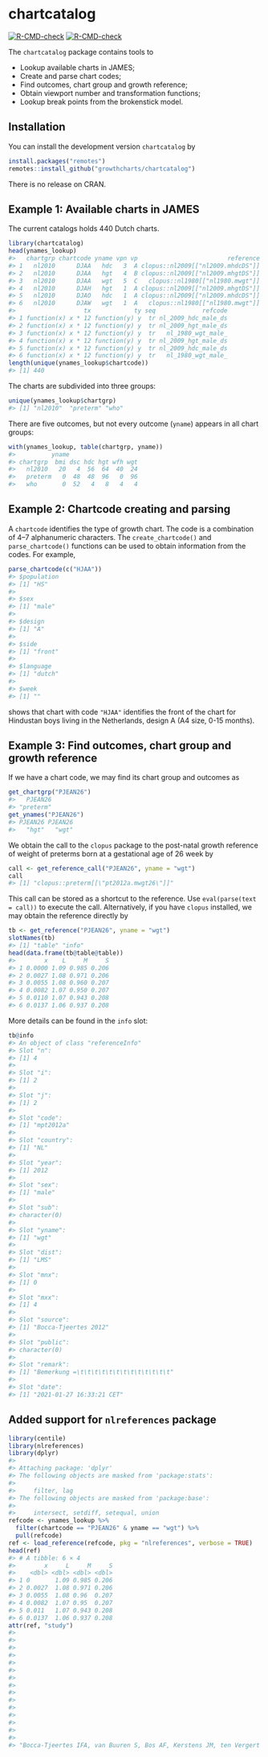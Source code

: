 
<!-- README.md is generated from README.Rmd. Please edit that file -->

# chartcatalog

<!-- badges: start -->

[![R-CMD-check](https://github.com/growthcharts/chartcatalog/workflows/R-CMD-check/badge.svg)](https://github.com/growthcharts/chartcatalog/actions)
[![R-CMD-check](https://github.com/growthcharts/chartcatalog/actions/workflows/R-CMD-check.yaml/badge.svg)](https://github.com/growthcharts/chartcatalog/actions/workflows/R-CMD-check.yaml)
<!-- badges: end -->

The `chartcatalog` package contains tools to

- Lookup available charts in JAMES;
- Create and parse chart codes;
- Find outcomes, chart group and growth reference;
- Obtain viewport number and transformation functions;
- Lookup break points from the brokenstick model.

## Installation

You can install the development version `chartcatalog` by

``` r
install.packages("remotes")
remotes::install_github("growthcharts/chartcatalog")
```

There is no release on CRAN.

## Example 1: Available charts in JAMES

The current catalogs holds 440 Dutch charts.

``` r
library(chartcatalog)
head(ynames_lookup)
#>   chartgrp chartcode yname vpn vp                         reference
#> 1   nl2010      DJAA   hdc   3  A clopus::nl2009[["nl2009.mhdcDS"]]
#> 2   nl2010      DJAA   hgt   4  B clopus::nl2009[["nl2009.mhgtDS"]]
#> 3   nl2010      DJAA   wgt   5  C   clopus::nl1980[["nl1980.mwgt"]]
#> 4   nl2010      DJAH   hgt   1  A clopus::nl2009[["nl2009.mhgtDS"]]
#> 5   nl2010      DJAO   hdc   1  A clopus::nl2009[["nl2009.mhdcDS"]]
#> 6   nl2010      DJAW   wgt   1  A   clopus::nl1980[["nl1980.mwgt"]]
#>                   tx            ty seq             refcode
#> 1 function(x) x * 12 function(y) y  tr nl_2009_hdc_male_ds
#> 2 function(x) x * 12 function(y) y  tr nl_2009_hgt_male_ds
#> 3 function(x) x * 12 function(y) y  tr   nl_1980_wgt_male_
#> 4 function(x) x * 12 function(y) y  tr nl_2009_hgt_male_ds
#> 5 function(x) x * 12 function(y) y  tr nl_2009_hdc_male_ds
#> 6 function(x) x * 12 function(y) y  tr   nl_1980_wgt_male_
length(unique(ynames_lookup$chartcode))
#> [1] 440
```

The charts are subdivided into three groups:

``` r
unique(ynames_lookup$chartgrp)
#> [1] "nl2010"  "preterm" "who"
```

There are five outcomes, but not every outcome (`yname`) appears in all
chart groups:

``` r
with(ynames_lookup, table(chartgrp, yname))
#>          yname
#> chartgrp  bmi dsc hdc hgt wfh wgt
#>   nl2010   20   4  56  64  40  24
#>   preterm   0  48  48  96   0  96
#>   who       0  52   4   8   4   4
```

## Example 2: Chartcode creating and parsing

A `chartcode` identifies the type of growth chart. The code is a
combination of 4–7 alphanumeric characters. The `create_chartcode()` and
`parse_chartcode()` functions can be used to obtain information from the
codes. For example,

``` r
parse_chartcode(c("HJAA"))
#> $population
#> [1] "HS"
#> 
#> $sex
#> [1] "male"
#> 
#> $design
#> [1] "A"
#> 
#> $side
#> [1] "front"
#> 
#> $language
#> [1] "dutch"
#> 
#> $week
#> [1] ""
```

shows that chart with code `"HJAA"` identifies the front of the chart
for Hindustan boys living in the Netherlands, design A (A4 size, 0-15
months).

## Example 3: Find outcomes, chart group and growth reference

If we have a chart code, we may find its chart group and outcomes as

``` r
get_chartgrp("PJEAN26")
#>   PJEAN26 
#> "preterm"
get_ynames("PJEAN26")
#> PJEAN26 PJEAN26 
#>   "hgt"   "wgt"
```

We obtain the call to the `clopus` package to the post-natal growth
reference of weight of preterms born at a gestational age of 26 week by

``` r
call <- get_reference_call("PJEAN26", yname = "wgt")
call
#> [1] "clopus::preterm[[\"pt2012a.mwgt26\"]]"
```

This call can be stored as a shortcut to the reference. Use
`eval(parse(text = call))` to execute the call. Alternatively, if you
have `clopus` installed, we may obtain the reference directly by

``` r
tb <- get_reference("PJEAN26", yname = "wgt")
slotNames(tb)
#> [1] "table" "info"
head(data.frame(tb@table@table))
#>        x    L     M     S
#> 1 0.0000 1.09 0.985 0.206
#> 2 0.0027 1.08 0.971 0.206
#> 3 0.0055 1.08 0.960 0.207
#> 4 0.0082 1.07 0.950 0.207
#> 5 0.0110 1.07 0.943 0.208
#> 6 0.0137 1.06 0.937 0.208
```

More details can be found in the `info` slot:

``` r
tb@info
#> An object of class "referenceInfo"
#> Slot "n":
#> [1] 4
#> 
#> Slot "i":
#> [1] 2
#> 
#> Slot "j":
#> [1] 2
#> 
#> Slot "code":
#> [1] "mpt2012a"
#> 
#> Slot "country":
#> [1] "NL"
#> 
#> Slot "year":
#> [1] 2012
#> 
#> Slot "sex":
#> [1] "male"
#> 
#> Slot "sub":
#> character(0)
#> 
#> Slot "yname":
#> [1] "wgt"
#> 
#> Slot "dist":
#> [1] "LMS"
#> 
#> Slot "mnx":
#> [1] 0
#> 
#> Slot "mxx":
#> [1] 4
#> 
#> Slot "source":
#> [1] "Bocca-Tjeertes 2012"
#> 
#> Slot "public":
#> character(0)
#> 
#> Slot "remark":
#> [1] "Bemerkung =\t\t\t\t\t\t\t\t\t\t\t\t\t"
#> 
#> Slot "date":
#> [1] "2021-01-27 16:33:21 CET"
```

## Added support for `nlreferences` package

``` r
library(centile)
library(nlreferences)
library(dplyr)
#> 
#> Attaching package: 'dplyr'
#> The following objects are masked from 'package:stats':
#> 
#>     filter, lag
#> The following objects are masked from 'package:base':
#> 
#>     intersect, setdiff, setequal, union
refcode <- ynames_lookup %>% 
  filter(chartcode == "PJEAN26" & yname == "wgt") %>% 
  pull(refcode)
ref <- load_reference(refcode, pkg = "nlreferences", verbose = TRUE)
head(ref)
#> # A tibble: 6 × 4
#>        x     L     M     S
#>    <dbl> <dbl> <dbl> <dbl>
#> 1 0       1.09 0.985 0.206
#> 2 0.0027  1.08 0.971 0.206
#> 3 0.0055  1.08 0.96  0.207
#> 4 0.0082  1.07 0.95  0.207
#> 5 0.011   1.07 0.943 0.208
#> 6 0.0137  1.06 0.937 0.208
attr(ref, "study")
#>                                                                                                                                                                                                                                                           name 
#>                                                                                                                                                                                                                                                           "nl" 
#>                                                                                                                                                                                                                                                           year 
#>                                                                                                                                                                                                                                                         "2012" 
#>                                                                                                                                                                                                                                                          yname 
#>                                                                                                                                                                                                                                                          "wgt" 
#>                                                                                                                                                                                                                                                            sex 
#>                                                                                                                                                                                                                                                         "male" 
#>                                                                                                                                                                                                                                                            sub 
#>                                                                                                                                                                                                                                                           "26" 
#>                                                                                                                                                                                                                                                   distribution 
#>                                                                                                                                                                                                                                                          "LMS" 
#>                                                                                                                                                                                                                                                       citation 
#>                                                                                                                                                                                                                                          "Bocca-Tjeertes 2012" 
#>                                                                                                                                                                                                                                                    publication 
#> "Bocca-Tjeertes IFA, van Buuren S, Bos AF, Kerstens JM, ten Vergert EM & Reijneveld SA (2012) Growth of Preterm and Full-term Children Aged 0-4 years: Integrating Median Growth and Variability in Growth Charts. Journal of Pediatrics, 161(3), 460-465.e1."
```
